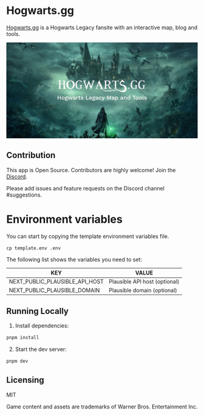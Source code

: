 # Hogwarts.gg

[Hogwarts.gg](https://www.hogwarts.gg) is a Hogwarts Legacy fansite with an interactive map, blog and tools.

![](/assets/social.jpg)

## Contribution

This app is Open Source. Contributors are highly welcome!
Join the [Discord](https://discord.com/invite/NTZu8Px).

Please add issues and feature requests on the Discord channel #suggestions.

# Environment variables

You can start by copying the template environment variables file.

```
cp template.env .env
```

The following list shows the variables you need to set:

| KEY                            | VALUE                         |
| ------------------------------ | ----------------------------- |
| NEXT_PUBLIC_PLAUSIBLE_API_HOST | Plausible API host (optional) |
| NEXT_PUBLIC_PLAUSIBLE_DOMAIN   | Plausible domain (optional)   |

## Running Locally

1. Install dependencies:

```sh
pnpm install
```

2. Start the dev server:

```sh
pnpm dev
```

## Licensing

MIT

Game content and assets are trademarks of Warner Bros. Entertainment Inc.
